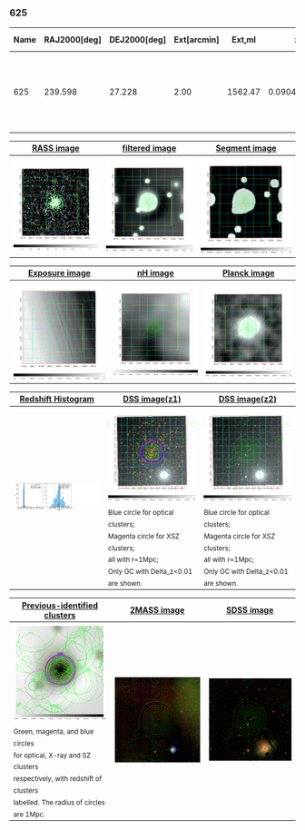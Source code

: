 <div STYLE="page-break-after: always;"></div>

### 625

|Name|RAJ2000[deg]|DEJ2000[deg] |Ext[arcmin]| Ext,ml | z | z_src| C|GC(XSZ,Delta_z<0.01)| GC(OPT,Delta_z<0.01)|GC| R_sig[arcmin] | R500[arcmin] | R500[Mpc]| CRsig[c/s] | CR500[c/s] |L500[1E44 erg/s]|F500[1E-12 erg/s/cm^2]| M500[1E14 Msun]|Tx[keV]|Cnt_sig|Beta|Rc[arcmin]|Comment|Alias|
|---|---|---|---|---|---|------|---|--------|---------|----------|---|---|---|---|---|---|---|---|---|---|---|---|---|---|
|625| 239.598| 27.228| 2.00| 1562.47| 0.0904(0.005)| z1, z_xsz| B| F20, L03, MCXC, PSZ2, Tar, XB| A, N, RM, W| A, C, F20, L03, MCXC, N, PSZ2, Tar, W, XB| 20.256| 14.721| 1.489| 2.734(0.091)| 2.616(0.087)| 10.176(0.106)| 49.759(0.520)| 10.24(0.05)| 9.25(0.03)| 1591.2| 0.817(-0.025+0.029)| 3.864(-0.199+0.217)| -| k220|

|[RASS image](../image/625/625_img.pdf)|[filtered image](../image/625/625_fil.pdf)|[Segment image](../image/625/625_seg.pdf)|
|-------------------|--------------------|-------------------|
| <img src="../image/625/625_img.png" width="300">  | <img src="../image/625/625_fil.png" width="300">   | <img src="../image/625/625_seg.png" width="300">  |

|[Exposure image](../image/625/625_mex.pdf)| [nH image](../image/625/625_nh.pdf)| [Planck image](../image/625/625_p.pdf)|
|-------------------|--------------------|-------------------|
|<img src="../image/625/625_mex.png" width="300">   | <img src="../image/625/625_nh.png" width="300">    | <img src="../image/625/625_p.png" width="300"> |

|[Redshift Histogram](../image/625/625_zg.pdf) | [DSS image(z1)](../image/625/625_dss_z1.pdf)      |  [DSS image(z2)](../image/625/625_dss_z2.pdf)    |
|-------------------|--------------------|-------------------|
|<img src="../image/625/625_zg.png" width="300"> |<img src="../image/625/625_dss_z1.png" width="300"> <sub><br>Blue circle for optical clusters; <br>Magenta circle for XSZ clusters; <br>all with r=1Mpc; <br>Only GC with Delta_z<0.01 are shown. </sub>| <img src="../image/625/625_dss_z2.png" width="300"><sub><br>Blue circle for optical clusters; <br>Magenta circle for XSZ clusters; <br>all with r=1Mpc; <br>Only GC with Delta_z<0.01 are shown. </sub> |

|[Previous-identified clusters](../image/625/625_gc.pdf) | [2MASS image](../image/625/625_2mass.pdf)      |[SDSS image](../image/625/625_sdss.pdf)   |
|-------------------|-------------------|-------------------|
|<img src=../image/625/625_gc.png width="300"> <br><sub>Green, magenta, and blue circles <br>for optical, X-ray and SZ clusters <br>respectively, with redshift of clusters <br>labelled. The radius of circles <br>are 1Mpc.</sub>|<img src="../image/625/625_2mass.png" width="300">  | <img src="../image/625/625_sdss.png" width="300">  |




